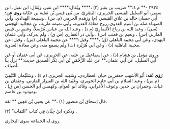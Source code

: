 ٢٩٣٤ -** م ٤:** ضريب بن يقير (٣) ،**** ويُقال:**** ابن نفير، ويُقال: ابن نفيل، ابن سمير، أبو السليل القيسي الجريري، البَصْرِيّ، من بْني قيس بْن ثعلبة بن عكابة.**روى عن:** أبي حسان خالد بن غلاق القيسي (م) وزهدم الجرمي (م، س) ، وسبيعة الهدادي، وأبي الصهباء صلة بن أشيم العدوي، زوج معاذة العدوية، وأبي تميمة طريف بن مجاليد الهجمي (سي) ، وعبد الله بن رباح الأَنْصارِيّ (م د) ، وعبد الله بن عباس مُرْسلاً، وغنيم بن قيس المازني (س) ، ونعيم بن قعنب (س) ، وأبي ذر الغفاري (س ق) ، ولم يدركه، وأبي عثمان النهدي، وعَن أبي مجيبة الباهلي (ق) ،**** وقيل:**** عن مجيبة الباهلي (س) ، وقيل: عن مجيبة الباهلية (د) ، وعَن أبي هُرَيْرة (ت) ولم يسمع منه، وعن معاذة العدوية.

وروى مؤمل بن هشام (د) ، عن إسماعيل بن عليه، عن الجريري، عَن أبي عثمان أو عَن أبي السليل، عَن أبي عثمان،** عن عَبْد الرَّحْمَنِ بْن أَبي بَكْر الصديق حديث:** نزل بنا أضياف.

**رَوَى عَنه:** أَبُو الأشهب جعفر بن حيان العطاردي، وسَعِيد الجريري (م ٤) ، وسُلَيْمان التَّيْمِيّ (م س) ، وعبد السلام بن أَبي حازم الجويري، وعُبَيد الله بن العيزار المازني، وعثمان بن غياث، وحمران بن حدير، وعوف الأعرابي، وفائد أبو العوام، وكهمس أبو الحسن (س ق) ، ومودود بن عاصم.

قال إسحاق بْن منصور (١) ،** عَن يحيى بْن مَعِين:** ثقة.

وذكره ابنُ حِبَّان فِي كتاب "الثقات" (٢) .

روى له الجماعة سوى البخاري.